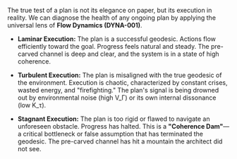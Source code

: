 The true test of a plan is not its elegance on paper, but its execution in reality. We can diagnose the health of any ongoing plan by applying the universal lens of **Flow Dynamics (DYNA-001)**.

-   **Laminar Execution:** The plan is a successful geodesic. Actions flow efficiently toward the goal. Progress feels natural and steady. The pre-carved channel is deep and clear, and the system is in a state of high coherence.

-   **Turbulent Execution:** The plan is misaligned with the true geodesic of the environment. Execution is chaotic, characterized by constant crises, wasted energy, and "firefighting." The plan's signal is being drowned out by environmental noise (high V_Γ) or its own internal dissonance (low K_τ).

-   **Stagnant Execution:** The plan is too rigid or flawed to navigate an unforeseen obstacle. Progress has halted. This is a **"Coherence Dam"**—a critical bottleneck or false assumption that has terminated the geodesic. The pre-carved channel has hit a mountain the architect did not see.